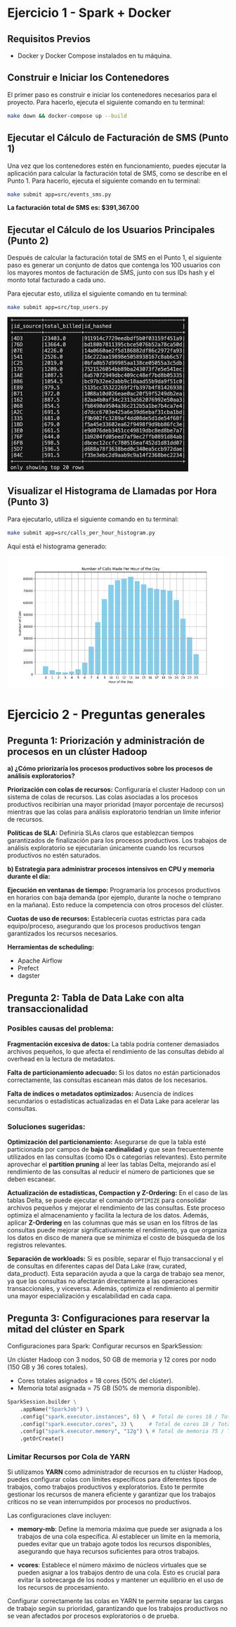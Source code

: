 
# Ejercicio 1 - Spark + Docker

## Requisitos Previos

- Docker y Docker Compose instalados en tu máquina.

## Construir e Iniciar los Contenedores

El primer paso es construir e iniciar los contenedores necesarios para el proyecto. Para hacerlo, ejecuta el siguiente comando en tu terminal:

```bash
make down && docker-compose up --build
```

## Ejecutar el Cálculo de Facturación de SMS (Punto 1)

Una vez que los contenedores estén en funcionamiento, puedes ejecutar la aplicación para calcular la facturación total de SMS, como se describe en el Punto 1. Para hacerlo, ejecuta el siguiente comando en tu terminal:

```bash
make submit app=src/events_sms.py
```
**La facturación total de SMS es: $391,367.00**

## Ejecutar el Cálculo de los Usuarios Principales (Punto 2)

Después de calcular la facturación total de SMS en el Punto 1, el siguiente paso es generar un conjunto de datos que contenga los 100 usuarios con los mayores montos de facturación de SMS, junto con sus IDs hash y el monto total facturado a cada uno.

Para ejecutar esto, utiliza el siguiente comando en tu terminal:

```bash
make submit app=src/top_users.py
```

![Conjunto de Datos de Usuarios Principales](images/top_users_dataset.png)

## Visualizar el Histograma de Llamadas por Hora (Punto 3)

Para ejecutarlo, utiliza el siguiente comando en tu terminal:

```bash
make submit app=src/calls_per_hour_histogram.py
```

Aquí está el histograma generado:

![Histograma de Llamadas por Hora](images/calls_per_hour_histogram.png)


# Ejercicio 2 - Preguntas generales

## Pregunta 1: Priorización y administración de procesos en un clúster Hadoop

**a) ¿Cómo priorizaría los procesos productivos sobre los procesos de análisis exploratorios?**

**Priorización con colas de recursos:**
    Configuraría el cluster Hadoop con un sistema de colas de recursos. Las colas asociadas a los procesos productivos recibirían una mayor prioridad (mayor porcentaje de recursos) mientras que las colas para análisis exploratorio tendrían un límite inferior de recursos.

**Políticas de SLA:**
    Definiría SLAs claros que establezcan tiempos garantizados de finalización para los procesos productivos. Los trabajos de análisis exploratorio se ejecutarían únicamente cuando los recursos productivos no estén saturados.

**b) Estrategia para administrar procesos intensivos en CPU y memoria durante el día:**

**Ejecución en ventanas de tiempo:**
    Programaría los procesos productivos en horarios con baja demanda (por ejemplo, durante la noche o temprano en la mañana). Esto reduce la competencia con otros procesos del clúster.

**Cuotas de uso de recursos:**
    Establecería cuotas estrictas para cada equipo/proceso, asegurando que los procesos productivos tengan garantizados los recursos necesarios.

**Herramientas de scheduling:** 

- Apache Airflow
- Prefect
- dagster

## Pregunta 2: Tabla de Data Lake con alta transaccionalidad

### Posibles causas del problema:

**Fragmentación excesiva de datos:**
    La tabla podría contener demasiados archivos pequeños, lo que afecta el rendimiento de las consultas debido al overhead en la lectura de metadatos.

**Falta de particionamiento adecuado:**
    Si los datos no están particionados correctamente, las consultas escanean más datos de los necesarios.

**Falta de índices o metadatos optimizados:**
    Ausencia de índices secundarios o estadísticas actualizadas en el Data Lake para acelerar las consultas.

### Soluciones sugeridas:

**Optimización del particionamiento:**
   Asegurarse de que la tabla esté particionada por campos de **baja cardinalidad** y que sean frecuentemente utilizados en las consultas (como IDs o categorías relevantes). Esto permite aprovechar el **partition pruning** al leer las tablas Delta, mejorando así el rendimiento de las consultas al reducir el número de particiones que se deben escanear.

**Actualización de estadísticas, Compaction y Z-Ordering:**
   En el caso de las tablas Delta, se puede ejecutar el comando `OPTIMIZE` para consolidar archivos pequeños y mejorar el rendimiento de las consultas. Este proceso optimiza el almacenamiento y facilita la lectura de los datos. Además, aplicar **Z-Ordering** en las columnas que más se usan en los filtros de las consultas puede mejorar significativamente el rendimiento, ya que organiza los datos en disco de manera que se minimiza el costo de búsqueda de los registros relevantes.

**Separación de workloads:**
   Si es posible, separar el flujo transaccional y el de consultas en diferentes capas del Data Lake (raw, curated, data_product). Esta separación ayuda a que la carga de trabajo sea menor, ya que las consultas no afectarán directamente a las operaciones transaccionales, y viceversa. Además, optimiza el rendimiento al permitir una mayor especialización y escalabilidad en cada capa.

## Pregunta 3: Configuraciones para reservar la mitad del clúster en Spark

Configuraciones para Spark:
Configurar recursos en SparkSession:

Un clúster Hadoop con 3 nodos, 50 GB de memoria y 12 cores por nodo (150 GB y 36 cores totales).

- Cores totales asignados = 18 cores (50% del clúster).
- Memoria total asignada = 75 GB (50% de memoria disponible).

```python
SparkSession.builder \
    .appName("SparkJob") \
    .config("spark.executor.instances", 6) \  # Total de cores 18 / Total de nodos 3
    .config("spark.executor.cores", 3) \     # Total de cores 18 / Total de executors 6
    .config("spark.executor.memory", "12g") \ # Total de memoria 75 / Total de executors 6
    .getOrCreate()
```

### Limitar Recursos por Cola de YARN

Si utilizamos **YARN** como administrador de recursos en tu clúster Hadoop, puedes configurar colas con límites específicos para diferentes tipos de trabajos, como trabajos productivos y exploratorios. Esto te permite gestionar los recursos de manera eficiente y garantizar que los trabajos críticos no se vean interrumpidos por procesos no productivos.

Las configuraciones clave incluyen:

- **memory-mb**: Define la memoria máxima que puede ser asignada a los trabajos de una cola específica. Al establecer un límite en la memoria, puedes evitar que un trabajo agote todos los recursos disponibles, asegurando que haya recursos suficientes para otros trabajos.
  
- **vcores**: Establece el número máximo de núcleos virtuales que se pueden asignar a los trabajos dentro de una cola. Esto es crucial para evitar la sobrecarga de los nodos y mantener un equilibrio en el uso de los recursos de procesamiento.

Configurar correctamente las colas en YARN te permite separar las cargas de trabajo según su prioridad, garantizando que los trabajos productivos no se vean afectados por procesos exploratorios o de prueba.

